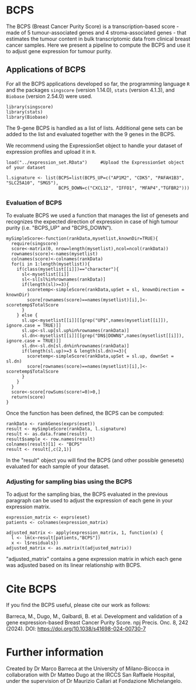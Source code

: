 # BCPS
The BCPS (Breast Cancer Purity Score) is a transcription-based score - made of 5 tumour-associated genes and 4 stroma-associated genes - that estimates the tumour content in bulk transcriptomic data from clinical breast cancer samples. 
Here we present a pipeline to compute the BCPS and use it to adjust gene expression for tumour purity.

## Applications of BCPS
For all the BCPS applications developed so far, the programming language ```R``` and the packages ```singscore``` (version 1.14.0), ```stats``` (version 4.1.3), and ```Biobase``` (version 2.54.0) were used. 

```
library(singscore)
library(stats)
library(Biobase)
```

The 9-gene BCPS is handled as a list of lists. Additional gene sets can be added to the list and evaluated together with the 9 genes in the BCPS.

We recommend using the ExpressionSet object to handle your dataset of expression profiles and upload it in ```R```. 

```
load("../expression_set.RData") 	#Upload the ExpressionSet object of your dataset

l.signature <- list(BCPS=list(BCPS_UP=c("AP1M2", "CDK5", "PAFAH1B3", "SLC25A10", "SMG5"),
                    BCPS_DOWN=c("CXCL12", "IFFO1", "MFAP4","TGFBR2")))

```
### Evaluation of BCPS
To evaluate BCPS we used a function that manages the list of genesets and recognizes the expected direction of expression in case of high tumour purity (i.e. "BCPS_UP" and "BCPS_DOWN").

```
mySimpleScore<-function(rankData,mysetlist,knownDir=TRUE){
  require(singscore)
  score<-matrix(0, nrow=length(mysetlist),ncol=ncol(rankData))
  rownames(score)<-names(mysetlist)
  colnames(score)<-colnames(rankData)
  for(i in 1:length(mysetlist)){
    if(class(mysetlist[[i]])=="character"){
      sl<-mysetlist[[i]]
      sl<-sl[sl%in%rownames(rankData)]
      if(length(sl)>=3){
        scoretemp<-simpleScore(rankData,upSet = sl, knownDirection = knownDir)
        score[rownames(score)==names(mysetlist)[i],]<-scoretemp$TotalScore
      }
    } else {
      sl.up<-mysetlist[[i]][[grep("UP$",names(mysetlist[[i]]), ignore.case = TRUE)]]
      sl.up<-sl.up[sl.up%in%rownames(rankData)]
      sl.dn<-mysetlist[[i]][[grep("DN$|DOWN$",names(mysetlist[[i]]), ignore.case = TRUE)]]
      sl.dn<-sl.dn[sl.dn%in%rownames(rankData)]
      if(length(sl.up)>=3 & length(sl.dn)>=3){
        scoretemp<-simpleScore(rankData,upSet = sl.up, downSet = sl.dn)
        score[rownames(score)==names(mysetlist)[i],]<-scoretemp$TotalScore
      }
    }
  }
  score<-score[rowSums(score!=0)>0,]
  return(score)
}
```

Once the function has been defined, the BCPS can be computed:

```
rankData <- rankGenes(exprs(eset))
result <- mySimpleScore(rankData, l.signature)
result <- as.data.frame(result)
result$sample <- row.names(result)
colnames(result)[1] <- "BCPS"
result <- result[,c(2,1)]
```

In the "result" object you will find the BCPS (and other possible genesets) evaluated for each sample of your dataset.

### Adjusting for sampling bias using the BCPS
To adjust for the sampling bias, the BCPS evaluated in the previous paragraph can be used to adjust the expression of each gene in your expression matrix.

```
expression_matrix <- exprs(eset)
patients <- colnames(expression_matrix)

adjusted_matrix <- apply(expression_matrix, 1, function(x) {
  l <- lm(x~result[patients,"BCPS"])
  x <- l$residuals})
adjusted_matrix <- as.matrix(t(adjusted_matrix))
```

"adjusted_matrix" contains a gene expression matrix in which each gene was adjusted based on its linear relationship with BCPS.

# Cite BCPS
If you find the BCPS useful, please cite our work as follows:
 
Barreca, M., Dugo, M., Galbardi, B. et al. Development and validation of a gene expression-based Breast Cancer Purity Score. npj Precis. Onc. 8, 242 (2024). 
DOI: https://doi.org/10.1038/s41698-024-00730-7

# Further information
Created by Dr Marco Barreca at the University of Milano-Bicocca in collaboration with Dr Matteo Dugo at the IRCCS San Raffaele Hospital, under the supervision of Dr Maurizio Callari at Fondazione Michelangelo.
